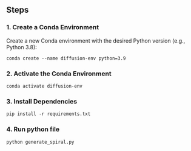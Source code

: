 
## Steps

### 1. Create a Conda Environment

Create a new Conda environment with the desired Python version (e.g., Python 3.8):

```conda create --name diffusion-env python=3.9```

### 2. Activate the Conda Environment
```conda activate diffusion-env```

### 3. Install Dependencies
```pip install -r requirements.txt```

### 4. Run python file
``` python generate_spiral.py ```
